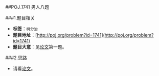 ##POJ_1741 男人八题

###1.题目相关
* **标签**：`树分治`
* **题目地址**：[http://poj.org/problem?id=1741](http://poj.org/problem?id=1741)
* **题目大意**：见[论文](http://wenku.baidu.com/view/60c6aa1ffc4ffe473368aba8.html)第一题。

###2.思路
* 请看[论文](http://wenku.baidu.com/view/60c6aa1ffc4ffe473368aba8.html)。
